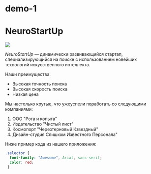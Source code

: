 # demo-1
# NeuroStartUp

![](https://netology-code.github.io/git-homeworks/introduction/assets/logo.png)

*NeuroStartUp* — динамически развивающийся стартап, специализирующийся на поиске с использованием 
 новейших технологий искусственного интеллекта.

Наши преимущества:
* Высокая точность поиска
* Высокая скорость поиска
* Низкая цена

Мы настолько крутые, что ужеуспели поработать со следующими компаниями:

1. ООО "Рога и копыта"
1. Издательство "Чистый лист"
1. Космопорт "Черезтерновый Кзвездный"
1. Дизайн-студия Слишком Известного Персонала"

Ниже пример кода из нашего приложения:

```css
.selector {
  font-family: "Awesome", Arial, sans-serif;
  color: red;
 }
 ``` 